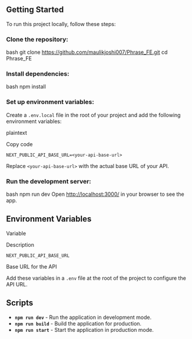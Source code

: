## Getting Started

To run this project locally, follow these steps:

### Clone the repository:
bash
git clone https://github.com/maulikjoshi007/Phrase_FE.git
cd Phrase_FE 
### Install dependencies:
bash
npm install 
### Set up environment variables:

Create a `.env.local` file in the root of your project and add the following environment variables:

plaintext

Copy code

`NEXT_PUBLIC_API_BASE_URL=<your-api-base-url>` 

Replace `<your-api-base-url>` with the actual base URL of your API.

### Run the development server:
bash
npm run dev 
Open [http://localhost:3000/](http://localhost:3000/) in your browser to see the app.

## Environment Variables

Variable

Description

`NEXT_PUBLIC_API_BASE_URL`

Base URL for the API

Add these variables in a `.env` file at the root of the project to configure the API URL.

## Scripts

-   **`npm run dev`** - Run the application in development mode.
-   **`npm run build`** - Build the application for production.
-   **`npm run start`** - Start the application in production mode.
